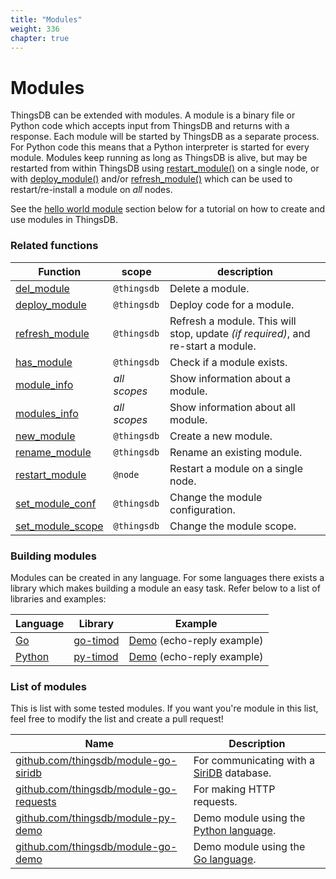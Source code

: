 ```yaml
---
title: "Modules"
weight: 336
chapter: true
---
```


# Modules

ThingsDB can be extended with modules. A module is a binary file or Python code which accepts input from ThingsDB and returns with a response.
Each module will be started by ThingsDB as a separate process. For Python code this means that a Python interpreter is started for every module.
Modules keep running as long as ThingsDB is alive, but may be restarted from within ThingsDB using [restart_module()](../node-api/restart_module) on a single node, or with [deploy_module()](../thingsdb-api/deploy_module) and/or [refresh_module()](../thingsdb-api/refresh_module) which can be used to restart/re-install a module on *all* nodes.

See the [hello world module](./hello-world-module) section below for a tutorial on how to create and use modules in ThingsDB.

### Related functions

Function | scope | description
-------- | ----- | -----------
[del_module](../thingsdb-api/del_module) | `@thingsdb` | Delete a module.
[deploy_module](../thingsdb-api/deploy_module) | `@thingsdb` | Deploy code for a module.
[refresh_module](../thingsdb-api/refresh_module) | `@thingsdb` | Refresh a module. This will stop, update *(if required)*, and re-start a module.
[has_module](../thingsdb-api/has_module) | `@thingsdb` | Check if a module exists.
[module_info](../thingsdb-api/module_info) | *all scopes* | Show information about a module.
[modules_info](../thingsdb-api/modules_info) | *all scopes* | Show information about all module.
[new_module](../thingsdb-api/new_module) | `@thingsdb` | Create a new module.
[rename_module](../thingsdb-api/new_module) | `@thingsdb` | Rename an existing module.
[restart_module](../node-api/restart_module) | `@node` | Restart a module on a single node.
[set_module_conf](../thingsdb-api/set_module_conf) | `@thingsdb` | Change the module configuration.
[set_module_scope](../thingsdb-api/set_module_scope) | `@thingsdb` | Change the module scope.


### Building modules

Modules can be created in any language. For some languages there exists a library which makes
building a module an easy task. Refer below to a list of libraries and examples:

Language | Library | Example
-------- | ------- | -------
[Go](https://golang.org)  | [go-timod](https://github.com/thingsdb/go-timod) | [Demo](https://github.com/thingsdb/module-go-demo) (echo-reply example)
[Python](https://www.python.org)  | [py-timod](https://github.com/thingsdb/py-timod) | [Demo](https://github.com/thingsdb/module-py-demo) (echo-reply example)


### List of modules

This is list with some tested modules. If you want you're module in this list, feel free to modify the list and create a pull request!

Name                                                                                        | Description
------------------------------------------------------------------------------------------- | --------------------------
[github.com/thingsdb/module-go-siridb](https://github.com/thingsdb/module-go-siridb)        | For communicating with a [SiriDB](https://siridb.net) database.
[github.com/thingsdb/module-go-requests](https://github.com/thingsdb/module-go-requests)    | For making HTTP requests.
[github.com/thingsdb/module-py-demo](https://github.com/thingsdb/module-py-demo)            | Demo module using the [Python language](https://python.org).
[github.com/thingsdb/module-go-demo](https://github.com/thingsdb/module-go-demo)            | Demo module using the [Go language](https://golang.org).

